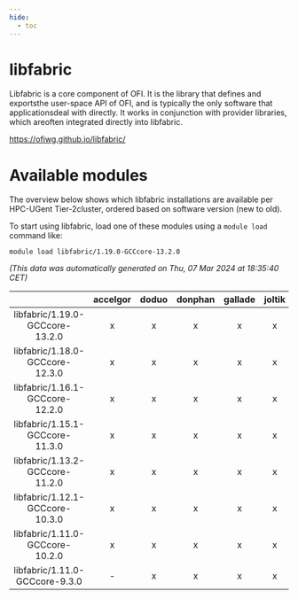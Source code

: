 ```yaml
---
hide:
  - toc
---
```


libfabric
=========


Libfabric is a core component of OFI. It is the library that defines and exportsthe user-space API of OFI, and is typically the only software that applicationsdeal with directly. It works in conjunction with provider libraries, which areoften integrated directly into libfabric.

https://ofiwg.github.io/libfabric/
# Available modules


The overview below shows which libfabric installations are available per HPC-UGent Tier-2cluster, ordered based on software version (new to old).

To start using libfabric, load one of these modules using a `module load` command like:

```shell
module load libfabric/1.19.0-GCCcore-13.2.0
```

*(This data was automatically generated on Thu, 07 Mar 2024 at 18:35:40 CET)*  

| |accelgor|doduo|donphan|gallade|joltik|skitty|
| :---: | :---: | :---: | :---: | :---: | :---: | :---: |
|libfabric/1.19.0-GCCcore-13.2.0|x|x|x|x|x|x|
|libfabric/1.18.0-GCCcore-12.3.0|x|x|x|x|x|x|
|libfabric/1.16.1-GCCcore-12.2.0|x|x|x|x|x|x|
|libfabric/1.15.1-GCCcore-11.3.0|x|x|x|x|x|x|
|libfabric/1.13.2-GCCcore-11.2.0|x|x|x|x|x|x|
|libfabric/1.12.1-GCCcore-10.3.0|x|x|x|x|x|x|
|libfabric/1.11.0-GCCcore-10.2.0|x|x|x|x|x|x|
|libfabric/1.11.0-GCCcore-9.3.0|-|x|x|x|x|x|
